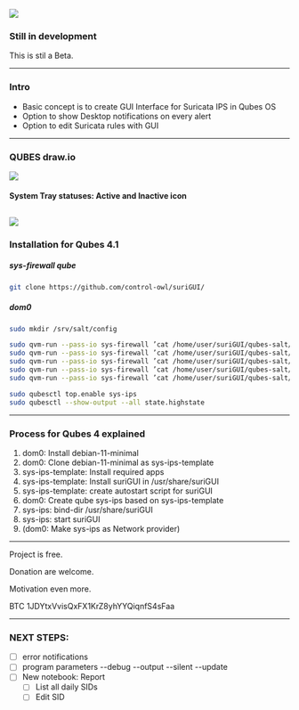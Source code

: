 ![](https://github.com/control-owl/suriGUI/blob/main/res/suriGUI.png)

### Still in development

This is stil a Beta.

-------------

### Intro

- Basic concept is to create GUI Interface for Suricata IPS in Qubes OS
- Option to show Desktop notifications on every alert
- Option to edit Suricata rules with GUI

-------------

### QUBES draw.io

![](https://github.com/control-owl/suriGUI/blob/main/res/sys-ips.jpg)


#### System Tray statuses: Active and Inactive icon
![](https://github.com/control-owl/suriGUI/blob/main/res/status.png)
-------------

### Installation for Qubes 4.1

##### sys-firewall qube
```sh
git clone https://github.com/control-owl/suriGUI/
```
##### dom0
```sh
sudo mkdir /srv/salt/config

sudo qvm-run --pass-io sys-firewall ’cat /home/user/suriGUI/qubes-salt/sys-ips.top’ | sudo tee /srv/salt/sys-ips.top
sudo qvm-run --pass-io sys-firewall ’cat /home/user/suriGUI/qubes-salt/config/sys-ips.sls’ | sudo tee /srv/salt/config/sys-ips.sls
sudo qvm-run --pass-io sys-firewall ’cat /home/user/suriGUI/qubes-salt/config/sys-ips-template.sls’ | sudo tee /srv/salt/config/sys-ips-template.sls
sudo qvm-run --pass-io sys-firewall ’cat /home/user/suriGUI/qubes-salt/config/sys-ips-template-config.sls’ | sudo tee /srv/salt/config/sys-ips-template-config.sls
sudo qvm-run --pass-io sys-firewall ’cat /home/user/suriGUI/qubes-salt/config/sys-ips-config.sls’ | sudo tee /srv/salt/config/sys-ips-config.sls

sudo qubesctl top.enable sys-ips
sudo qubesctl --show-output --all state.highstate
```

-------------

### Process for Qubes 4 explained

1. dom0: Install debian-11-minimal
2. dom0: Clone debian-11-minimal as sys-ips-template
3. sys-ips-template: Install required apps
4. sys-ips-template: Install suriGUI in /usr/share/suriGUI
5. sys-ips-template: create autostart script for suriGUI
6. dom0: Create qube sys-ips based on sys-ips-template
7. sys-ips: bind-dir /usr/share/suriGUI
8. sys-ips: start suriGUI
9. (dom0: Make sys-ips as Network provider)

-------------

Project is free.

Donation are welcome.

Motivation even more.

BTC 1JDYtxVvisQxFX1KrZ8yhYYQiqnfS4sFaa


-------------

### NEXT STEPS:

- [ ] error notifications
- [ ] program parameters --debug --output --silent --update
- [ ] New notebook: Report
  - [ ] List all daily SIDs
  - [ ] Edit SID
